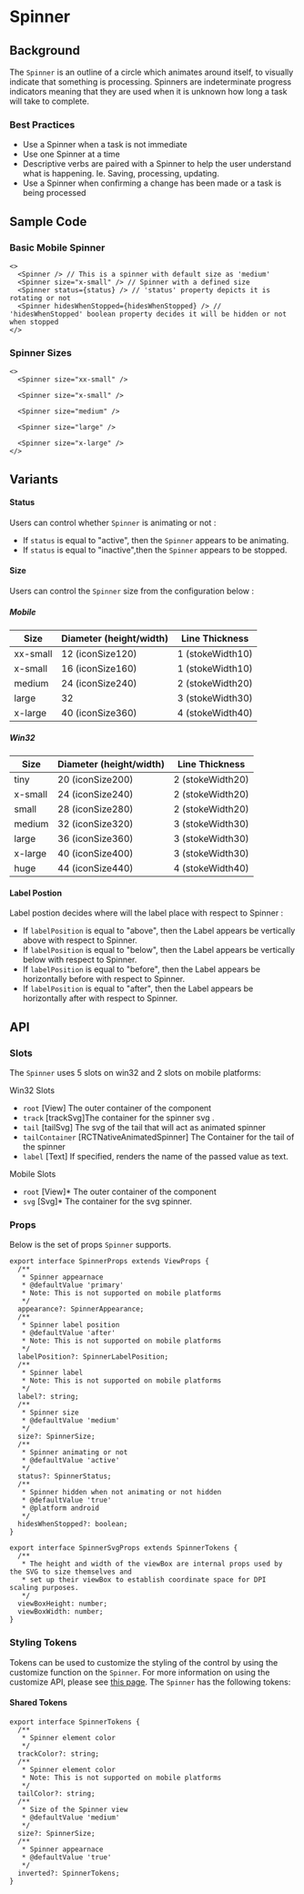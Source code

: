 # Spinner

## Background

The `Spinner` is an outline of a circle which animates around itself, to visually indicate that something is processing. Spinners are indeterminate progress indicators meaning that they are used when it is unknown how long a task will take to complete.

### Best Practices

- Use a Spinner when a task is not immediate
- Use one Spinner at a time
- Descriptive verbs are paired with a Spinner to help the user understand what is happening. Ie. Saving, processing, updating.
- Use a Spinner when confirming a change has been made or a task is being processed

## Sample Code

### Basic Mobile Spinner

```tsx
<>
  <Spinner /> // This is a spinner with default size as 'medium'
  <Spinner size="x-small" /> // Spinner with a defined size
  <Spinner status={status} /> // 'status' property depicts it is rotating or not
  <Spinner hidesWhenStopped={hidesWhenStopped} /> // 'hidesWhenStopped' boolean property decides it will be hidden or not when stopped
</>
```

### Spinner Sizes

```tsx
<>
  <Spinner size="xx-small" />

  <Spinner size="x-small" />

  <Spinner size="medium" />

  <Spinner size="large" />

  <Spinner size="x-large" />
</>
```

## Variants

#### Status

Users can control whether `Spinner` is animating or not :

- If `status` is equal to "active", then the `Spinner` appears to be animating.
- If `status` is equal to "inactive",then the `Spinner` appears to be stopped.

#### Size

Users can control the `Spinner` size from the configuration below :

##### Mobile

| Size     | Diameter (height/width) | Line Thickness   |
| -------- | ----------------------- | ---------------- |
| xx-small | 12 (iconSize120)        | 1 (stokeWidth10) |
| x-small  | 16 (iconSize160)        | 1 (stokeWidth10) |
| medium   | 24 (iconSize240)        | 2 (stokeWidth20) |
| large    | 32                      | 3 (stokeWidth30) |
| x-large  | 40 (iconSize360)        | 4 (stokeWidth40) |

##### Win32

| Size    | Diameter (height/width) | Line Thickness   |
| ------- | ----------------------- | ---------------- |
| tiny    | 20 (iconSize200)        | 2 (stokeWidth20) |
| x-small | 24 (iconSize240)        | 2 (stokeWidth20) |
| small   | 28 (iconSize280)        | 2 (stokeWidth20) |
| medium  | 32 (iconSize320)        | 3 (stokeWidth30) |
| large   | 36 (iconSize360)        | 3 (stokeWidth30) |
| x-large | 40 (iconSize400)        | 3 (stokeWidth30) |
| huge    | 44 (iconSize440)        | 4 (stokeWidth40) |

#### Label Postion

Label postion decides where will the label place with respect to Spinner :

- If `labelPosition` is equal to "above", then the Label appears be vertically above with respect to Spinner.
- If `labelPosition` is equal to "below", then the Label appears be vertically below with respect to Spinner.
- If `labelPosition` is equal to "before", then the Label appears be horizontally before with respect to Spinner.
- If `labelPosition` is equal to "after", then the Label appears be horizontally after with respect to Spinner.

## API

### Slots

The `Spinner` uses 5 slots on win32 and 2 slots on mobile platforms:

Win32 Slots

- `root` [View] The outer container of the component
- `track` [trackSvg]The container for the spinner svg .
- `tail` [tailSvg] The svg of the tail that will act as animated spinner
- `tailContainer` [RCTNativeAnimatedSpinner] The Container for the tail of the spinner
- `label` [Text] If specified, renders the name of the passed value as text.

Mobile Slots

- `root` [View]\* The outer container of the component
- `svg` [Svg]\* The container for the svg spinner.

### Props

Below is the set of props `Spinner` supports.

```tsx
export interface SpinnerProps extends ViewProps {
  /**
   * Spinner appearnace
   * @defaultValue 'primary'
   * Note: This is not supported on mobile platforms
   */
  appearance?: SpinnerAppearance;
  /**
   * Spinner label position
   * @defaultValue 'after'
   * Note: This is not supported on mobile platforms
   */
  labelPosition?: SpinnerLabelPosition;
  /**
   * Spinner label
   * Note: This is not supported on mobile platforms
   */
  label?: string;
  /**
   * Spinner size
   * @defaultValue 'medium'
   */
  size?: SpinnerSize;
  /**
   * Spinner animating or not
   * @defaultValue 'active'
   */
  status?: SpinnerStatus;
  /**
   * Spinner hidden when not animating or not hidden
   * @defaultValue 'true'
   * @platform android
   */
  hidesWhenStopped?: boolean;
}

export interface SpinnerSvgProps extends SpinnerTokens {
  /**
   * The height and width of the viewBox are internal props used by the SVG to size themselves and
   * set up their viewBox to establish coordinate space for DPI scaling purposes.
   */
  viewBoxHeight: number;
  viewBoxWidth: number;
}
```

### Styling Tokens

Tokens can be used to customize the styling of the control by using the customize function on the `Spinner`. For more information on using the customize API, please see [this page](https://github.com/microsoft/fluentui-react-native/blob/main/packages/framework/composition/README.md). The `Spinner` has the following tokens:

#### Shared Tokens

```tsx
export interface SpinnerTokens {
  /**
   * Spinner element color
   */
  trackColor?: string;
  /**
   * Spinner element color
   * Note: This is not supported on mobile platforms
   */
  tailColor?: string;
  /**
   * Size of the Spinner view
   * @defaultValue 'medium'
   */
  size?: SpinnerSize;
  /**
   * Spinner appearnace
   * @defaultValue 'true'
   */
  inverted?: SpinnerTokens;
}
```
